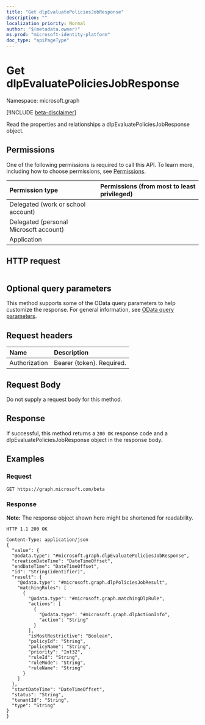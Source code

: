 ```yaml
---
title: "Get dlpEvaluatePoliciesJobResponse"
description: ""
localization_priority: Normal
author: "$(metadata.owner)"
ms.prod: "microsoft-identity-platform"
doc_type: "apiPageType"
---
```


# Get dlpEvaluatePoliciesJobResponse

Namespace: microsoft.graph

[!INCLUDE [beta-disclaimer](../../includes/beta-disclaimer.md)]

Read the properties and relationships a dlpEvaluatePoliciesJobResponse object.

## Permissions

One of the following permissions is required to call this API. To learn more, including how to choose permissions, see [Permissions](/graph/permissions-reference).

| Permission type                        | Permissions (from most to least privileged) |
| :------------------------------------- | :------------------------------------------ |
| Delegated (work or school account)     |                                             |
| Delegated (personal Microsoft account) |                                             |
| Application                            |                                             |

## HTTP request

<!-- {
  "blockType": "ignored"
}
-->

```http

```

## Optional query parameters

This method supports some of the OData query parameters to help customize the response. For general information, see [OData query parameters](/graph/query-parameters).

## Request headers

| Name          | Description               |
| :------------ | :------------------------ |
| Authorization | Bearer {token}. Required. |

## Request Body

<!-- Actions and Functions -->

<!-- CRUD Methods -->

Do not supply a request body for this method.

## Response

If successful, this method returns a `200 OK` response code and a dlpEvaluatePoliciesJobResponse object in the response body.

## Examples

### Request

<!-- {
  "blockType": "request",
  "name": "get_dlpevaluatepoliciesjobresponse"
}
-->

```http
GET https://graph.microsoft.com/beta

```

### Response

**Note:** The response object shown here might be shortened for readability.

<!-- {
  "blockType": "response",
  "truncated": true,
  "@odata.type": "microsoft.dataClassificationService.contract.dlpEvaluatePoliciesJobResponse"
}
-->

```http
HTTP 1.1 200 OK

Content-Type: application/json
{
  "value": {
  "@odata.type": "#microsoft.graph.dlpEvaluatePoliciesJobResponse",
  "creationDateTime": "DateTimeOffset",
  "endDateTime": "DateTimeOffset",
  "id": "String(identifier)",
  "result": {
    "@odata.type": "#microsoft.graph.dlpPoliciesJobResult",
    "matchingRules": [
      {
        "@odata.type": "#microsoft.graph.matchingDlpRule",
        "actions": [
          {
            "@odata.type": "#microsoft.graph.dlpActionInfo",
            "action": "String"
          }
        ],
        "isMostRestrictive": "Boolean",
        "policyId": "String",
        "policyName": "String",
        "priority": "Int32",
        "ruleId": "String",
        "ruleMode": "String",
        "ruleName": "String"
      }
    ]
  },
  "startDateTime": "DateTimeOffset",
  "status": "String",
  "tenantId": "String",
  "type": "String"
}
}

```
